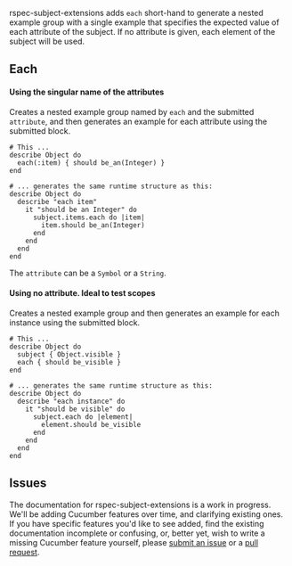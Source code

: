 rspec-subject-extensions adds `each` short-hand to generate a nested example group with
a single example that specifies the expected value of each attribute of the subject.
If no attribute is given, each element of the subject will be used.

## Each

#### Using the singular name of the attributes

Creates a nested example group named by `each` and the submitted `attribute`,
and then generates an example for each attribute using the submitted block.

    # This ...
    describe Object do
      each(:item) { should be_an(Integer) }
    end

    # ... generates the same runtime structure as this:
    describe Object do
      describe "each item"
        it "should be an Integer" do
          subject.items.each do |item|
            item.should be_an(Integer)
          end
        end
      end
    end

The `attribute` can be a `Symbol` or a `String`.

#### Using no attribute. Ideal to test scopes

Creates a nested example group and then generates an example
for each instance using the submitted block.

    # This ...
    describe Object do
      subject { Object.visible }
      each { should be_visible }
    end

    # ... generates the same runtime structure as this:
    describe Object do
      describe "each instance" do
        it "should be visible" do
          subject.each do |element|
            element.should be_visible
          end
        end
      end
    end

## Issues

The documentation for rspec-subject-extensions is a work in progress. We'll be adding
Cucumber features over time, and clarifying existing ones.  If you have
specific features you'd like to see added, find the existing documentation
incomplete or confusing, or, better yet, wish to write a missing Cucumber
feature yourself, please [submit an
issue](http://github.com/ZenCocoon/rspec-subject-extensions/issues) or a [pull
request](http://github.com/ZenCocoon/rspec-subject-extensions).
